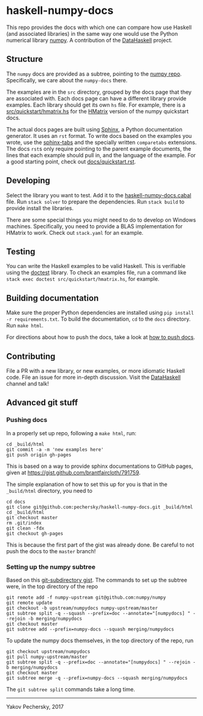 # haskell-numpy-docs

This repo provides the docs with which one can compare how use Haskell (and
associated libraries) in the same way one would use the Python numerical library
[numpy][numpy]. A contribution of the [DataHaskell][datahaskell] project.

[numpy]: http://www.numpy.org
[datahaskell]: http://www.datahaskell.org/

## Structure

The `numpy` docs are provided as a subtree, pointing to the [numpy repo][numpy git].
Specifically, we care about the `numpy-docs` there.

The examples are in the `src` directory, grouped by the docs page that they are
associated with. Each docs page can have a different library provide examples.
Each library should get its own `hs` file. For example, there is a
[src/quickstart/hmatrix.hs](src/quickstart/hmatrix.hs) for the [HMatrix][hmatrix git] version of the numpy
quickstart docs.

The actual docs pages are built using [Sphinx][sphinx docs], a Python
documentation generator. It uses an `rst` format. To write docs based on the
examples you wrote, use the [sphinx-tabs][sphinx tabs git] and the specially
written `comparetabs` extensions. The docs `rst`s only require pointing to the
parent example documents, the lines that each example should pull in, and the
language of the example. For a good starting point, check out
[docs/quickstart.rst](docs/quickstart.rst).

[numpy git]: https://github.com/numpy/numpy/
[hmatrix git]: http://github.com/albertoruiz/hmatrix
[sphinx docs]: http://www.sphinx-doc.org/en/stable/
[sphinx tabs git]: https://github.com/djungelorm/sphinx-tabs

## Developing

Select the library you want to test. Add it to the [haskell-numpy-docs.cabal](haskell-numpy-docs.cabal)
file. Run `stack solver` to prepare the dependencies. Run `stack build` to
provide install the libraries.

There are some special things you might need to do to develop on Windows
machines. Specifically, you need to provide a BLAS implementation for HMatrix to
work. Check out `stack.yaml` for an example.

## Testing

You can write the Haskell examples to be valid Haskell. This is verifiable using
the [doctest][doctest git] library. To check an examples file, run a command
like `stack exec doctest src/quickstart/hmatrix.hs`, for example.

[doctest git]: https://github.com/sol/doctest

## Building documentation

Make sure the proper Python dependencies are installed using `pip install -r
requirements.txt`. To build the documentation, `cd` to the `docs` directory. Run
`make html`.

For directions about how to push the docs, take a look at [how to push
docs](#pushing-docs).

## Contributing

File a PR with a new library, or new examples, or more idiomatic Haskell code.
File an issue for more in-depth discussion. Visit the [DataHaskell][datahaskell gitter]
channel and talk!

[datahaskell gitter]: https://gitter.im/dataHaskell/Lobby

## Advanced git stuff

### Pushing docs

In a properly set up repo, following a `make html`, run:
```
cd _build/html
git commit -a -m 'new examples here'
git push origin gh-pages
```

This is based on a way to provide sphinx documentations to GitHub pages, given
at https://gist.github.com/brantfaircloth/791759.

The simple explanation of how to set this up for you is that in the `_build/html`
directory, you need to
```
cd docs
git clone git@github.com:pechersky/haskell-numpy-docs.git _build/html
cd _build/html
git checkout master
rm .git/index
git clean -fdx
git checkout gh-pages
```
This is because the first part of the gist was already done. Be careful to not
push the docs to the `master` branch!

### Setting up the numpy subtree

Based on this [git-subdirectory gist][git subtree gist]. The commands to set up
the subtree were, in the top directory of the repo
```
git remote add -f numpy-upstream git@github.com:numpy/numpy
git remote update
git checkout -b upstream/numpydocs numpy-upstream/master
git subtree split -q --squash --prefix=doc --annotate="[numpydocs] " --rejoin -b merging/numpydocs
git checkout master
git subtree add --prefix=numpy-docs --squash merging/numpydocs
```

To update the numpy docs themselves, in the top directory of the repo, run
```
git checkout upstream/numpydocs
git pull numpy-upstream/master
git subtree split -q --prefix=doc --annotate="[numpydocs] " --rejoin -b merging/numpydocs
git checkout master
git subtree merge -q --prefix=numpy-docs --squash merging/numpydocs
```

The `git subtree split` commands take a long time.

[git subtree gist]: https://gist.github.com/tswaters/542ba147a07904b1f3f5

---

Yakov Pechersky, 2017

